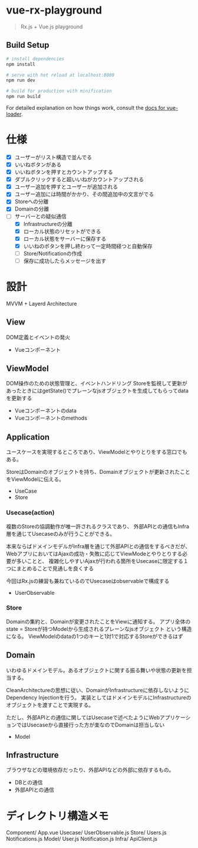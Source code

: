 # vue-rx-playground

> Rx.js + Vue.js playground

## Build Setup

``` bash
# install dependencies
npm install

# serve with hot reload at localhost:8080
npm run dev

# build for production with minification
npm run build
```

For detailed explanation on how things work, consult the [docs for vue-loader](http://vuejs.github.io/vue-loader).

# 仕様
- [x] ユーザーがリスト構造で並んでる
- [x] いいねボタンがある
- [x] いいねボタンを押すとカウントアップする
- [x] ダブルクリックすると超いいねがカウントアップされる
- [x] ユーザー追加を押すとユーザーが追加される
- [x] ユーザー追加には時間がかかり、その間追加中の文言がでる
- [x] Storeへの分離
- [x] Domainの分離
- [ ] サーバーとの疑似通信
  - [x] Infrastructureの分離
  - [x] ローカル状態のリセットができる
  - [x] ローカル状態をサーバーに保存する
  - [x] いいねのボタンを押し終わって一定時間経つと自動保存
  - [ ] Store/Notificationの作成
  - [ ] 保存に成功したらメッセージを出す

# 設計
MVVM + Layerd Architecture

## View
DOM定義とイベントの発火

- Vueコンポーネント

## ViewModel
DOM操作のための状態管理と、イベントハンドリング
Storeを監視して更新があったときにはgetState()でプレーンなjsオブジェクトを生成してもらってdataを更新する

- Vueコンポーネントのdata
- Vueコンポーネントのmethods

## Application
ユースケースを実現するところであり、ViewModelとやりとりをする窓口でもある。

StoreはDomainのオブジェクトを持ち、Domainオブジェクトが更新されたことをViewModelに伝える。

- UseCase
- Store

### Usecase(action)
複数のStoreの協調動作が唯一許されるクラスであり、
外部APIとの通信もInfra層を通じてUsecaseのみが行うことができる。

本来ならばドメインモデルがInfra層を通じて外部APIとの通信をするべきだが、WebアプリにおいてはAjaxの成功・失敗に応じてViewModeとやりとりする必要が多いことと、
複雑化しやすいAjaxが行われる箇所をUsecaseに限定する１つにまとめることで見通しを良くする

今回はRx.jsの練習も兼ねているのでUsecaseはobservableで構成する

- UserObservable

### Store
Domainの集約と、Domainが変更されたことをViewに通知する。
アプリ全体のstate = Storeが持つModelから生成されるプレーンなjsオブジェクト
という構造になる。
ViewModelのdataの1つのキーと1対1で対応するStoreができるはず

## Domain
いわゆるドメインモデル。あるオブジェクトに関する振る舞いや状態の更新を担当する。

CleanArchitectureの思想に従い、DomainがInfrastructureに依存しないようにDependency Injectionを行う。
実装としてはドメインモデルにInfrastructureのオブジェクトを渡すことで実現する。

ただし、外部APIとの通信に関してはUsecaseで述べたようにWebアプリケーションではUsecaseから直接行った方が楽なのでDomainは担当しない

- Model

## Infrastructure
ブラウザなどの環境依存だったり、外部APIなどの外部に依存するもの。

- DBとの通信
- 外部APIとの通信

# ディレクトリ構造メモ

Component/
  App.vue
Usecase/
  UserObservable.js
Store/
  Users.js
  Notifications.js
Model/
  User.js
  Notification.js
Infra/
  ApiClient.js
